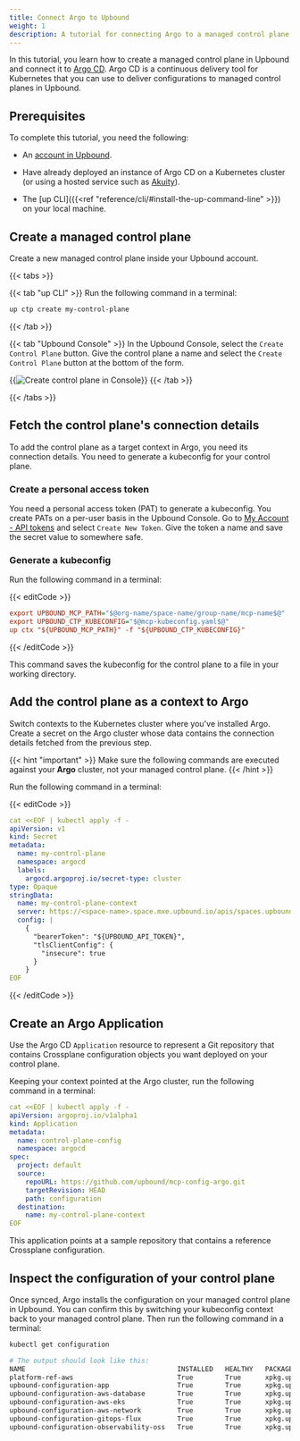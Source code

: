 ```yaml
---
title: Connect Argo to Upbound
weight: 1
description: A tutorial for connecting Argo to a managed control plane.
---
```


In this tutorial, you learn how to create a managed control plane in Upbound and connect it to [Argo CD](https://argoproj.github.io/cd/). Argo CD is a continuous delivery tool for Kubernetes that you can use to deliver configurations to managed control planes in Upbound.

## Prerequisites

To complete this tutorial, you need the following:

<!-- vale Upbound.Spelling = NO -->
- An [account in Upbound](https://accounts.upbound.io/register).
<!-- vale Upbound.Spelling = NO -->
- Have already deployed an instance of Argo CD on a Kubernetes cluster (or using a hosted service such as [Akuity](https://akuity.io/)).
<!-- vale Upbound.Spelling = YES -->
- The [up CLI]({{<ref "reference/cli/#install-the-up-command-line" >}}) on your local machine.
<!-- vale Upbound.Spelling = YES -->



## Create a managed control plane

Create a new managed control plane inside your Upbound account.

{{< tabs >}}

{{< tab "up CLI" >}}
Run the following command in a terminal:

```bash
up ctp create my-control-plane
```
{{< /tab >}}

{{< tab "Upbound Console" >}}
In the Upbound Console, select the `Create Control Plane` button. Give the control plane a name and select the `Create Control Plane` button at the bottom of the form.

{{<img src="/concepts/images/console-ctp-create.jpeg" alt="Create control plane in Console">}}
{{< /tab >}}

{{< /tabs >}}

## Fetch the control plane's connection details

To add the control plane as a target context in Argo, you need its connection details. You need to generate a kubeconfig for your control plane.

### Create a personal access token

<!-- vale Google.FirstPerson = NO -->
You need a personal access token (PAT) to generate a kubeconfig. You create PATs on a per-user basis in the Upbound Console. Go to [My Account - API tokens](https://accounts.upbound.io/settings/tokens) and select `Create New Token`. Give the token a name and save the secret value to somewhere safe.
<!-- vale Google.FirstPerson = YES -->

### Generate a kubeconfig

Run the following command in a terminal:

{{< editCode >}}
```ini
export UPBOUND_MCP_PATH="$@org-name/space-name/group-name/mcp-name$@"
export UPBOUND_CTP_KUBECONFIG="$@mcp-kubeconfig.yaml$@"
up ctx "${UPBOUND_MCP_PATH}" -f "${UPBOUND_CTP_KUBECONFIG}"
```
{{< /editCode >}}

This command saves the kubeconfig for the control plane to a file in your working directory.

## Add the control plane as a context to Argo

Switch contexts to the Kubernetes cluster where you've installed Argo. Create a secret on the Argo cluster whose data contains the connection details fetched from the previous step.

{{< hint "important" >}}
Make sure the following commands are executed against your **Argo** cluster, not your managed control plane.
{{< /hint >}}

Run the following command in a terminal:

{{< editCode >}}
```yaml
cat <<EOF | kubectl apply -f -
apiVersion: v1
kind: Secret
metadata:
  name: my-control-plane
  namespace: argocd
  labels:
    argocd.argoproj.io/secret-type: cluster
type: Opaque
stringData:
  name: my-control-plane-context
  server: https://<space-name>.space.mxe.upbound.io/apis/spaces.upbound.io/v1beta1/namespaces/<group>/controlplanes/clusters/k8s
  config: |
    {
      "bearerToken": "${UPBOUND_API_TOKEN}",
      "tlsClientConfig": {
        "insecure": true
      }
    }
EOF
```
{{< /editCode >}}

## Create an Argo Application

Use the Argo CD `Application` resource to represent a Git repository that contains Crossplane configuration objects you want deployed on your control plane.

Keeping your context pointed at the Argo cluster, run the following command in a terminal:

```yaml
cat <<EOF | kubectl apply -f -
apiVersion: argoproj.io/v1alpha1
kind: Application
metadata:
  name: control-plane-config
  namespace: argocd
spec:
  project: default
  source:
    repoURL: https://github.com/upbound/mcp-config-argo.git
    targetRevision: HEAD
    path: configuration
  destination:
    name: my-control-plane-context
EOF
```

This application points at a sample repository that contains a reference Crossplane configuration.

## Inspect the configuration of your control plane

Once synced, Argo installs the configuration on your managed control plane in Upbound. You can confirm this by switching your kubeconfig context back to your managed control plane. Then run the following command in a terminal:

```bash {copy-lines="none"}
kubectl get configuration

# The output should look like this:
NAME                                      INSTALLED   HEALTHY   PACKAGE                                                          AGE
platform-ref-aws                          True        True      xpkg.upbound.io/upbound/platform-ref-aws:v0.9.0                  2m51s
upbound-configuration-app                 True        True      xpkg.upbound.io/upbound/configuration-app:v0.2.0                 2m43s
upbound-configuration-aws-database        True        True      xpkg.upbound.io/upbound/configuration-aws-database:v0.5.0        2m47s
upbound-configuration-aws-eks             True        True      xpkg.upbound.io/upbound/configuration-aws-eks:v0.5.0             2m45s
upbound-configuration-aws-network         True        True      xpkg.upbound.io/upbound/configuration-aws-network:v0.7.0         2m49s
upbound-configuration-gitops-flux         True        True      xpkg.upbound.io/upbound/configuration-gitops-flux:v0.2.0         2m40s
upbound-configuration-observability-oss   True        True      xpkg.upbound.io/upbound/configuration-observability-oss:v0.2.0   2m42s
```